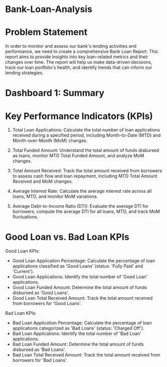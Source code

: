 # Bank-Loan-Analysis

# Problem Statement
In order to monitor and assess our bank's lending activities and performance, we need to create a comprehensive Bank Loan Report. This report aims to provide insights into key loan-related metrics and their changes over time. The report will help us make data-driven decisions, track our loan portfolio's health, and identify trends that can inform our lending strategies.

# Dashboard 1: Summary
# Key Performance Indicators (KPIs)
1. Total Loan Applications: Calculate the total number of loan applications received during a specified period, including 
 Month-to-Date (MTD) and Month-over-Month (MoM) changes.
 
2. Total Funded Amount: Understand the total amount of funds disbursed as loans, monitor MTD Total Funded Amount, and 
 analyze MoM changes.
 
3. Total Amount Received: Track the total amount received from borrowers to assess cash flow and loan repayment, 
 including MTD Total Amount Received and MoM changes.
 
4. Average Interest Rate: Calculate the average interest rate across all loans, MTD, and monitor MoM variations.

5. Average Debt-to-Income Ratio (DTI): Evaluate the average DTI for borrowers, compute the average DTI for all loans, MTD, 
  and track MoM fluctuations.
# Good Loan vs. Bad Loan KPIs
Good Loan KPIs:
- Good Loan Application Percentage: Calculate the percentage of loan applications classified as 'Good Loans' (status: 'Fully Paid' and 'Current').
- Good Loan Applications: Identify the total number of 'Good Loan' applications.
- Good Loan Funded Amount: Determine the total amount of funds disbursed as 'Good Loans'.
- Good Loan Total Received Amount: Track the total amount received from borrowers for 'Good Loans'.
  
Bad Loan KPIs:
- Bad Loan Application Percentage: Calculate the percentage of loan applications categorized as 'Bad Loans' (status: 'Charged Off').
- Bad Loan Applications: Identify the total number of 'Bad Loan' applications.
- Bad Loan Funded Amount: Determine the total amount of funds disbursed as 'Bad Loans'.
- Bad Loan Total Received Amount: Track the total amount received from borrowers for 'Bad Loans'.
